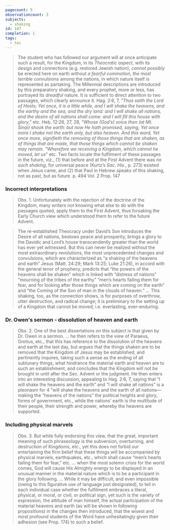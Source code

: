 ```yaml
---
pagecount: 5
observationcount: 3
subjects:
  - shaking
id: 147
completion: 1
tags:
  - toc
---
```

>The student who has followed our argument will at once anticipate such a result, for the Kingdom, in its *Theocratic aspect*, with its design and connections (e.g. restored Jewish nation), *cannot possibly* be erected here on earth without *a fearful commotion, the most terrible convulsions* among the nations, in which nature itself is represented as partaking. The Millennial descriptions are introduced by this preparatory shaking, and every prophet, more or less, has portrayed its *dreadful* nature. It is sufficient to direct attention to two passages, which clearly announce it. Hag. 2:6, 7, “*Thus saith the Lord of Hosts; Yet once, it is a little while, and I will shake the heavens, and the earthy and the sea, and the dry land: and I will shake all nations, and the desire of all nations shall come: and I will fill this house with glory*,” etc. Heb. 12:26, 27, 28, “*Whose (God’s) voice then (at Mt. Sinai) shook the earth: but now He hath promised, saying, Yet once more I shake not the earth only, but also heaven. And this word, Yet once more, signifieth the removing of those things that are shaken, as of things that are made, that those things which cannot be shaken may remain. “Wherefore we receiving a Kingdom, which cannot he moved, let us*” etc. Two facts locate the fulfilment of these passages in the future, viz., (1) that before and at the First Advent there was *no such shaking*, for universal peace (Kurtz’s *Sac. His*., p. 273) existed when Jesus came, and (2) that Paul in Hebrew speaks of this shaking, not as past, but as future.
>p. 494 Vol. 2 Prop. 147
### Incorrect interpretations
>Obs. 1. Unfortunately with the rejection of the doctrine of the Kingdom, many writers not knowing what else to do with the passages quoted, apply them to the First Advent, thus forsaking the Early Church view which understood them to refer to the future Advent.

>The re-established Theocracy under David’s Son introduces the Desire of all nations, bestows peace and prosperity, brings a glory to the Davidic and Lord’s house transcendently greater than the world has ever yet witnessed. But this can never be realized without the most extraordinary revolutions, the most unprecedented changes and convulsions, which are characterized as “a shaking of the heavens and earth” Jesus (Matt. 24:29; Mark 13:25; Luke 21:26), in accord with the general tenor of prophecy, predicts that “the powers of the heavens shall be shaken” which is linked with “distress of nations” “mourning of the tribes of the earthy” “men’s hearts failing them for fear, and for looking after those things which are coming on the earth” and “the Coming of the Son of man in the clouds of heaven.”
>...
>This shaking, too, as the connection shows, is for purposes of overthrow, utter destruction, and radical change; it is preliminary to the setting up of a Kingdom that cannot be moved, i.e. everlasting, ever-enduring.
### Dr. Owen's sermon - dissolution of heaven and earth
>Obs. 2. One of the best dissertations on this subject is that given by Dr. Owen in a sermon.
>...
>he then refers to the view of Paraeus, Grotius, etc., that this has reference to the dissolution of the heavens and earth at the last day, but argues that the things shaken are to be removed that the Kingdom of Jesus may be established, and pertinently inquires, taking such a sense as the ending of all sublunary things, what hindrance the material earth and heaven are to such an establishment, and concludes that the Kingdom will not be brought in until after the Sec. Advent or the judgment. He then enters into an interesting discussion, appealing to Hag. 2:6, 7, saying that “I will shake the heavens and the earth” and “I will shake all nations” is a pleonasm for 4 “will shake the heavens and the earth of all nations—making the “heavens of the nations” the political heights and glory, forms of government, etc., while the nations’ earth is the multitude of their people, their strength and power, whereby the heavens are supported.
### Including physical marvels
>Obs. 3. But while fully endorsing this view, that the great, important meaning of such phraseology is the subversion, overturning, and destruction of Kingdoms, etc., yet this does not forbid our entertaining the firm belief that these things will be accompanied by physical marvels, earthquakes, etc., which shall cause “men’s hearts failing them for fear,” etc.
>...
>when the most solemn crisis for the world comes, God will cause His Almighty energy to be displayed in an unusual manner in the material nature which is to be a participant in the glory following.
>...
>While it may be difficult, and even impossible (owing to this figurative use of language just designated), to tell in each individual case whether the fulfilment embraces a literal, physical, or moral, or civil, or political sign, yet such is the variety of expression, the attitude of man himself, the actual participation of the material heavens and earth (as will be shown in following propositions) in the changes then introduced, that the wisest and most profound students of the Word have unhesitatingly given their adhesion (see Prop. 174) to such a belief.